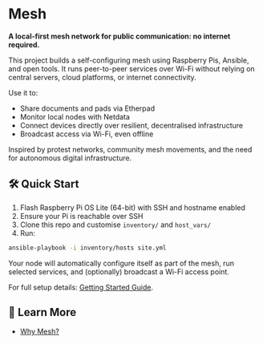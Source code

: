 # Mesh

**A local-first mesh network for public communication: no internet required.**

This project builds a self-configuring mesh using Raspberry Pis, Ansible, and open tools. It runs peer-to-peer services over Wi-Fi without relying on central servers, cloud platforms, or internet connectivity.

Use it to:

- Share documents and pads via Etherpad
- Monitor local nodes with Netdata
- Connect devices directly over resilient, decentralised infrastructure
- Broadcast access via Wi-Fi, even offline

Inspired by protest networks, community mesh movements, and the need for autonomous digital infrastructure.

## 🛠️ Quick Start

1. Flash Raspberry Pi OS Lite (64-bit) with SSH and hostname enabled
2. Ensure your Pi is reachable over SSH
3. Clone this repo and customise `inventory/` and `host_vars/`
4. Run:

```bash
ansible-playbook -i inventory/hosts site.yml
```

Your node will automatically configure itself as part of the mesh, run selected services, and (optionally) broadcast a Wi-Fi access point.

For full setup details:
[Getting Started Guide](https://mesh.radicaldata.org/getting-started/).

## 📖 Learn More

- [Why Mesh?](https://mesh.radicaldata.org/understand/why/)
